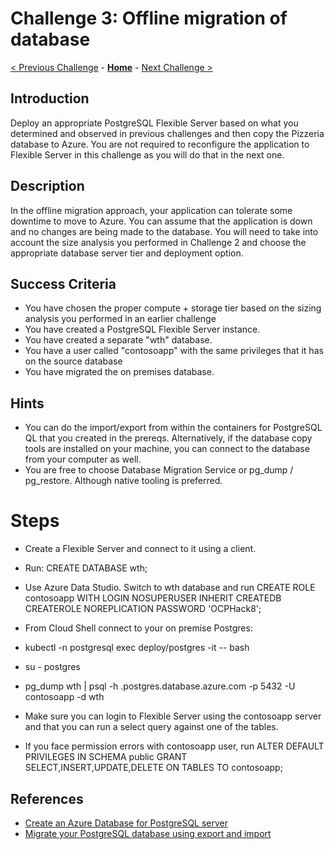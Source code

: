 # Challenge 3: Offline migration of database

[< Previous Challenge](./02-size-analysis.md) - **[Home](../README.md)** - [Next Challenge >](./04-offline-cutover-validation.md)

## Introduction

Deploy an appropriate PostgreSQL Flexible Server based on what you determined and observed in previous challenges and then copy the Pizzeria database to Azure. You are not required to reconfigure the application to Flexible Server in this challenge as you will do that in the next one. 

## Description

In the offline migration approach, your application can tolerate some downtime to move to Azure. You can assume that the application is down and no changes are being made to the database. You will need to take into account the size analysis you performed in Challenge 2 and choose the appropriate database server tier and deployment option. 

## Success Criteria

* You have chosen the proper compute + storage tier based on the sizing analysis you performed in an earlier challenge
* You have created a PostgreSQL Flexible Server instance. 
* You have created a separate "wth" database.
* You have a user called "contosoapp" with the same privileges that it has on the source database
* You have migrated the on premises database.

## Hints

* You can do the import/export from within the containers for PostgreSQL QL that you created in the prereqs. Alternatively, if the database copy tools are installed on your machine, you can connect to the database from your computer as well. 
* You are free to choose Database Migration Service or pg_dump / pg_restore. Although native tooling is preferred.

# Steps

* Create a Flexible Server and connect to it using a client.
* Run: CREATE DATABASE wth;
* Use Azure Data Studio. Switch to wth database and run CREATE ROLE contosoapp WITH LOGIN NOSUPERUSER INHERIT CREATEDB CREATEROLE NOREPLICATION PASSWORD 'OCPHack8';

* From Cloud Shell connect to your on premise Postgres:
* kubectl -n postgresql exec deploy/postgres -it -- bash
* su - postgres
* pg_dump wth | psql -h <yourserver>.postgres.database.azure.com -p 5432 -U contosoapp -d wth

* Make sure you can login to Flexible Server using the contosoapp server and that you can run a select query against one of the tables.
* If you face permission errors with contosoapp user, run ALTER DEFAULT PRIVILEGES IN SCHEMA public GRANT SELECT,INSERT,UPDATE,DELETE ON TABLES TO contosoapp;


## References
* [Create an Azure Database for PostgreSQL server](https://docs.microsoft.com/en-us/azure/postgresql/flexible-server/quickstart-create-server-portal)
* [Migrate your PostgreSQL database using export and import](https://docs.microsoft.com/en-us/azure/postgresql/howto-migrate-using-dump-and-restore)

 
